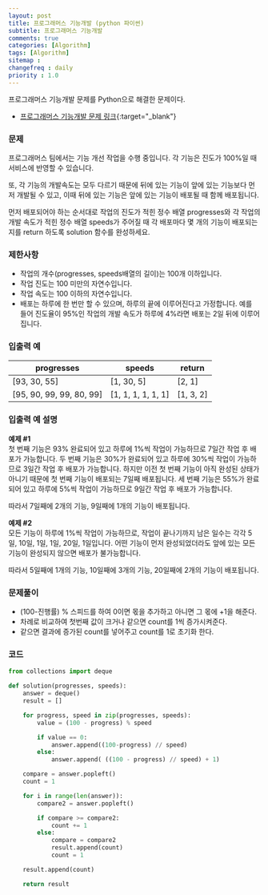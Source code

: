 ```yaml
---
layout: post
title: 프로그래머스 기능개발 (python 파이썬)
subtitle: 프로그래머스 기능개발
comments: true
categories: [Algorithm]
tags: [Algorithm]
sitemap :
changefreq : daily
priority : 1.0
---
```

프로그래머스 기능개발 문제를 Python으로 해결한 문제이다.  

* [프로그래머스 기능개발 문제 링크](https://programmers.co.kr/learn/courses/30/lessons/42586){:target="_blank"}


### 문제 
프로그래머스 팀에서는 기능 개선 작업을 수행 중입니다. 각 기능은 진도가 100%일 때 서비스에 반영할 수 있습니다.

또, 각 기능의 개발속도는 모두 다르기 때문에 뒤에 있는 기능이 앞에 있는 기능보다 먼저 개발될 수 있고, 이때 뒤에 있는 기능은 앞에 있는 기능이 배포될 때 함께 배포됩니다.

먼저 배포되어야 하는 순서대로 작업의 진도가 적힌 정수 배열 progresses와 각 작업의 개발 속도가 적힌 정수 배열 speeds가 주어질 때 각 배포마다 몇 개의 기능이 배포되는지를 return 하도록 solution 함수를 완성하세요.


### 제한사항
* 작업의 개수(progresses, speeds배열의 길이)는 100개 이하입니다.
* 작업 진도는 100 미만의 자연수입니다.
* 작업 속도는 100 이하의 자연수입니다.
* 배포는 하루에 한 번만 할 수 있으며, 하루의 끝에 이루어진다고 가정합니다. 예를 들어 진도율이 95%인 작업의 개발 속도가 하루에 4%라면 배포는 2일 뒤에 이루어집니다.


### 입출력 예

|progresses|speeds|return|
|-----|-----|-----|
|[93, 30, 55]|[1, 30, 5]|[2, 1]|
|[95, 90, 99, 99, 80, 99]|[1, 1, 1, 1, 1, 1]|[1, 3, 2]|

### 입출력 예 설명
**예제 #1**  
첫 번째 기능은 93% 완료되어 있고 하루에 1%씩 작업이 가능하므로 7일간 작업 후 배포가 가능합니다.
두 번째 기능은 30%가 완료되어 있고 하루에 30%씩 작업이 가능하므로 3일간 작업 후 배포가 가능합니다. 하지만 이전 첫 번째 기능이 아직 완성된 상태가 아니기 때문에 첫 번째 기능이 배포되는 7일째 배포됩니다.
세 번째 기능은 55%가 완료되어 있고 하루에 5%씩 작업이 가능하므로 9일간 작업 후 배포가 가능합니다.

따라서 7일째에 2개의 기능, 9일째에 1개의 기능이 배포됩니다.

**예제 #2**  
모든 기능이 하루에 1%씩 작업이 가능하므로, 작업이 끝나기까지 남은 일수는 각각 5일, 10일, 1일, 1일, 20일, 1일입니다. 어떤 기능이 먼저 완성되었더라도 앞에 있는 모든 기능이 완성되지 않으면 배포가 불가능합니다.

따라서 5일째에 1개의 기능, 10일째에 3개의 기능, 20일째에 2개의 기능이 배포됩니다.


### 문제풀이
* (100-진행률) % 스피드를 하여 0이면 몫을 추가하고 아니면 그 몫에 +1을 해준다.
* 차례로 비교하여 첫번째 값이 크거나 같으면 count를 1씩 증가시켜준다.
* 같으면 결과에 증가된 count를 넣어주고 count를 1로 초기화 한다.

### 코드
```python
from collections import deque

def solution(progresses, speeds):
    answer = deque()
    result = []

    for progress, speed in zip(progresses, speeds):
        value = (100 - progress) % speed

        if value == 0:
            answer.append((100-progress) // speed)
        else:
            answer.append( ((100 - progress) // speed) + 1)

    compare = answer.popleft()
    count = 1

    for i in range(len(answer)):
        compare2 = answer.popleft()

        if compare >= compare2:
            count += 1
        else:
            compare = compare2
            result.append(count)
            count = 1

    result.append(count)

    return result
```
